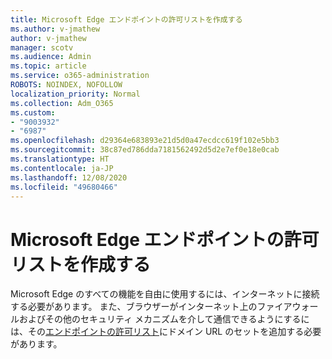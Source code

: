```yaml
---
title: Microsoft Edge エンドポイントの許可リストを作成する
ms.author: v-jmathew
author: v-jmathew
manager: scotv
ms.audience: Admin
ms.topic: article
ms.service: o365-administration
ROBOTS: NOINDEX, NOFOLLOW
localization_priority: Normal
ms.collection: Adm_O365
ms.custom:
- "9003932"
- "6987"
ms.openlocfilehash: d29364e683893e21d5d0a47ecdcc619f102e5bb3
ms.sourcegitcommit: 38c87ed786dda7181562492d5d2e7ef0e18e0cab
ms.translationtype: HT
ms.contentlocale: ja-JP
ms.lasthandoff: 12/08/2020
ms.locfileid: "49680466"
---
```

# <a name="create-an-allow-list-of-endpoints-for-microsoft-edge"></a>Microsoft Edge エンドポイントの許可リストを作成する

Microsoft Edge のすべての機能を自由に使用するには、インターネットに接続する必要があります。 また、ブラウザーがインターネット上のファイアウォールおよびその他のセキュリティ メカニズムを介して通信できるようにするには、その[エンドポイントの許可リスト](https://go.microsoft.com/fwlink/?linkid=2135054)にドメイン URL のセットを追加する必要があります。
